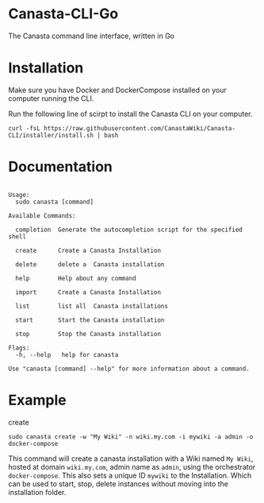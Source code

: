 # Canasta-CLI-Go
The Canasta command line interface, written in Go

# Installation

Make sure you have Docker and DockerCompose installed on your computer running the CLI.

Run the following line of scirpt to install the Canasta CLI on your computer.

```
curl -fsL https://raw.githubusercontent.com/CanastaWiki/Canasta-CLI/installer/install.sh | bash
```

# Documentation

``` A CLI tool to create, import, start, stop and backup multiple Canasta installations

Usage:
  sudo canasta [command]

Available Commands:

  completion  Generate the autocompletion script for the specified shell

  create      Create a Canasta Installation
  
  delete      delete a  Canasta installation
  
  help        Help about any command
  
  import      Create a Canasta Installation
  
  list        list all  Canasta installations
  
  start       Start the Canasta installation
  
  stop        Stop the Canasta installation

Flags:
  -h, --help   help for canasta

Use "canasta [command] --help" for more information about a command.
```

# Example

create

` sudo canasta create -w "My Wiki" -n wiki.my.com -i mywiki -a admin -o docker-compose `

This command will create a canasta installation with a Wiki named ` My Wiki `, hosted at domain ` wiki.my.com `, admin name as ` admin `, using the orchestrator ` docker-compose `. This also sets a unique ID `mywiki` to the Installation. Which can be used to start, stop, delete instances without moving into the installation folder.
